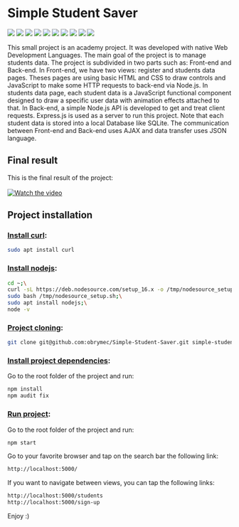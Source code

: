 # Simple Student Saver
![](https://img.shields.io/badge/Express.js-%5E4.17.1-lightgrey)
![](https://img.shields.io/badge/nodemon-%5E2.0.20-yellowgreen)
![](https://img.shields.io/badge/Sqlite-%5E7.4.3-yellow)
![](https://img.shields.io/badge/json-%201.0-lightgrey)
![](https://img.shields.io/badge/Node.js-16.13.1-blue)
![](https://img.shields.io/badge/JavaScript-ES5-red)
![](https://img.shields.io/badge/HTML-5-brightgreen)
![](https://img.shields.io/badge/jquery-%201.5-blue)
![](https://img.shields.io/badge/sql-%2013.0-orange)
![](https://img.shields.io/badge/CSS-3-green)

This small project is an academy project. It was developed with native Web Development Languages. The main goal of the project is to manage students data. The project is subdivided in two parts such as: Front-end and Back-end. In Front-end, we have two views: register and students data pages. Theses pages are using basic HTML and CSS to draw controls and JavaScript to make some HTTP requests to back-end via Node.js. In students data page, each student data is a JavaScript functional component designed to draw a specific user data with animation effects attached to that. In Back-end, a simple Node.js API is developed to get and treat client requests. Express.js is used as a server to run this project. Note that each student data is stored into a local Database like SQLite. The communication between Front-end and Back-end uses AJAX and data transfer uses JSON language.

## Final result
This is the final result of the project:<br/><br/>
[![Watch the video](https://img.youtube.com/vi/6vv_dhTlSUA/maxresdefault.jpg)](https://youtu.be/6vv_dhTlSUA)

## Project installation
### <u>Install curl</u>:
```sh
sudo apt install curl
```

### <u>Install nodejs</u>:
```sh
cd ~;\
curl -sL https://deb.nodesource.com/setup_16.x -o /tmp/nodesource_setup.sh;\
sudo bash /tmp/nodesource_setup.sh;\
sudo apt install nodejs;\
node -v
```

### <u>Project cloning</u>:
```sh
git clone git@github.com:obrymec/Simple-Student-Saver.git simple-student-saver/
```

### <u>Install project dependencies</u>:
Go to the root folder of the project and run:
```sh
npm install
npm audit fix
```

### <u>Run project</u>:
Go to the root folder of the project and run:
```sh
npm start
```
Go to your favorite browser and tap on the search bar the following link:
```sh
http://localhost:5000/
```
If you want to navigate between views, you can tap the following links:
```sh
http://localhost:5000/students
http://localhost:5000/sign-up
```
Enjoy :)
